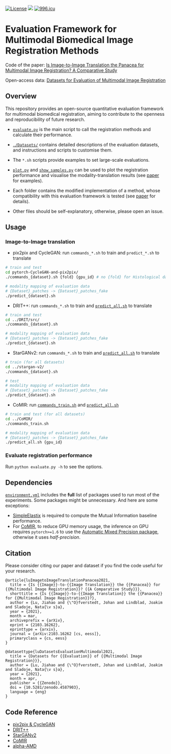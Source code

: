 [![License](https://img.shields.io/badge/license-MIT-green?style=flat)](./LICENSE) [![](https://img.shields.io/badge/python-3.6+-blue.svg?style=flat)](https://www.python.org/download/releases/3.6.0/) [![996.icu](https://img.shields.io/badge/link-996.icu-red.svg)](https://996.icu) 

# Evaluation Framework for Multimodal Biomedical Image Registration Methods

Code of the paper: [Is Image-to-Image Translation the Panacea for Multimodal Image Registration? A Comparative Study](https://arxiv.org/abs/2103.16262)

Open-access data: [Datasets for Evaluation of Multimodal Image Registration](https://zenodo.org/record/4587903)

## Overview

This repository provides an open-source quantitative evaluation framework for multimodal biomedical registration, aiming to contribute to the openness and reproducibility of future research.

- [`evaluate.py`](./evaluate.py) is the main script to call the registration methods and calculate their performance.

- [`./Datasets/`](./Datasets/) contains detailed descriptions of the evaluation datasets, and instructions and scripts to customise them.
- The `*.sh` scripts provide examples to set large-scale evaluations.
- [`plot.py`](./plot.py) and [`show_samples.py`](show_samples.py) can be used to plot the registration performance and visualise the modality-translation results (see [paper](https://arxiv.org/abs/2103.16262) for examples).
- Each folder contains the modified implementation of a method, whose compatibility with this evaluation framework is tested (see [paper](https://arxiv.org/abs/2103.16262) for details).
- Other files should be self-explanatory, otherwise, please open an issue.

## Usage

### Image-to-Image translation

- pix2pix and CycleGAN: run `commands_*.sh` to train and `predict_*.sh` to translate

```bash
# train and test 
cd pytorch-CycleGAN-and-pix2pix/
./commands_{dataset}.sh {fold} {gpu_id} # no {fold} for Histological data

# modality mapping of evaluation data
# {Dataset}_patches -> {Dataset}_patches_fake
./predict_{dataset}.sh
```

- DRIT++: run `commands_*.sh` to train and [`predict_all.sh`](./DRIT/src/predict_all.sh) to translate

```bash
# train and test 
cd ../DRIT/src/
./commands_{dataset}.sh

# modality mapping of evaluation data
# {Dataset}_patches -> {Dataset}_patches_fake
./predict_{dataset}.sh
```

- StarGANv2: run `commands_*.sh` to train and [`predict_all.sh`](./stargan-v2/predict_all.sh) to translate

```bash
# train (for all datasets)
cd ../stargan-v2/
./commands_{dataset}.sh

# test
# modality mapping of evaluation data
# {Dataset}_patches -> {Dataset}_patches_fake
./predict_{dataset}.sh
```

- CoMIR: run [`commands_train.sh`](./COMIR/commands_train.sh) and [`predict_all.sh`](./CoMIR/predict_all.sh)

```bash
# train and test (for all datasets)
cd ../CoMIR/
./commands_train.sh

# modality mapping of evaluation data
# {Dataset}_patches -> {Dataset}_patches_fake
./predict_all.sh {gpu_id}
```

### Evaluate registration performance

Run  `python evaluate.py -h` to see the options.



## Dependencies

[`environment.yml`](./environment.yml) includes the **full** list of packages used to run most of the experiments. Some packages might be unnecessary. And here are some exceptions:

* [SimpleElastix](https://simpleelastix.github.io/) is required to compute the Mutual Information baseline performance. 
* For [CoMIR](https://github.com/MIDA-group/CoMIR), to reduce GPU memory usage, the inference on GPU requires `pytorch>=1.6` to use the [Automatic Mixed Precision package](https://pytorch.org/docs/stable/amp.html), otherwise it uses *half-precision*.


## Citation

Please consider citing our paper and dataset if you find the code useful for your research.
```
@article{luImagetoImageTranslationPanacea2021,
  title = {Is {{Image}}-to-{{Image Translation}} the {{Panacea}} for {{Multimodal Image Registration}}? {{A Comparative Study}}},
  shorttitle = {Is {{Image}}-to-{{Image Translation}} the {{Panacea}} for {{Multimodal Image Registration}}?},
  author = {Lu, Jiahao and {\"O}fverstedt, Johan and Lindblad, Joakim and Sladoje, Nata{\v s}a},
  year = {2021},
  month = mar,
  archiveprefix = {arXiv},
  eprint = {2103.16262},
  eprinttype = {arxiv},
  journal = {arXiv:2103.16262 [cs, eess]},
  primaryclass = {cs, eess}
}

@datasettype{luDatasetsEvaluationMultimodal2021,
  title = {Datasets for {{Evaluation}} of {{Multimodal Image Registration}}},
  author = {Lu, Jiahao and {\"O}fverstedt, Johan and Lindblad, Joakim and Sladoje, Nata{\v s}a},
  year = {2021},
  month = apr,
  publisher = {{Zenodo}},
  doi = {10.5281/zenodo.4587903},
  language = {eng}
}
```

## Code Reference

- [pix2pix & CycleGAN](https://github.com/junyanz/pytorch-CycleGAN-and-pix2pix)
- [DRIT++](https://github.com/HsinYingLee/DRIT) 
- [StarGANv2](https://github.com/clovaai/stargan-v2)
- [CoMIR](https://github.com/MIDA-group/CoMIR)
- [alpha-AMD](https://github.com/MIDA-group/py_alpha_amd_release)

